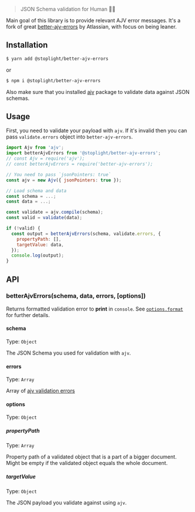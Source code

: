 > JSON Schema validation for Human 👨‍🎤

Main goal of this library is to provide relevant AJV error messages. It's a fork
of great [better-ajv-errors](https://github.com/atlassian/better-ajv-errors) by
Atlassian, with focus on being leaner.

## Installation

```bash
$ yarn add @stoplight/better-ajv-errors
```

or

```bash
$ npm i @stoplight/better-ajv-errors
```

Also make sure that you installed [ajv](https://www.npmjs.com/package/ajv)
package to validate data against JSON schemas.

## Usage

First, you need to validate your payload with `ajv`. If it's invalid then you
can pass `validate.errors` object into `better-ajv-errors`.

```js
import Ajv from 'ajv';
import betterAjvErrors from '@stoplight/better-ajv-errors';
// const Ajv = require('ajv');
// const betterAjvErrors = require('better-ajv-errors');

// You need to pass `jsonPointers: true`
const ajv = new Ajv({ jsonPointers: true });

// Load schema and data
const schema = ...;
const data = ...;

const validate = ajv.compile(schema);
const valid = validate(data);

if (!valid) {
  const output = betterAjvErrors(schema, validate.errors, {
    propertyPath: [],
    targetValue: data,
  });
  console.log(output);
}
```

## API

### betterAjvErrors(schema, data, errors, [options])

Returns formatted validation error to **print** in `console`. See
[`options.format`](#format) for further details.

#### schema

Type: `Object`

The JSON Schema you used for validation with `ajv`.

#### errors

Type: `Array`

Array of
[ajv validation errors](https://github.com/epoberezkin/ajv#validation-errors)

#### options

Type: `Object`

##### propertyPath

Type: `Array`

Property path of a validated object that is a part of a bigger document. Might
be empty if the validated object equals the whole document.

##### targetValue

Type: `Object`

The JSON payload you validate against using `ajv`.
